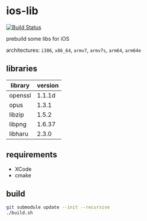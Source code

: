 # ios-lib
[![Build Status](https://travis-ci.org/damaex/ios-lib.svg?branch=master)](https://travis-ci.org/damaex/ios-lib)

prebuild some libs for iOS

architectures: `i386`, `x86_64`, `armv7`, `armv7s`, `arm64`, `arm64e`

## libraries

| library | version |
| ------- | ------- |
| openssl | 1.1.1d  |
| opus    | 1.3.1   |
| libzip  | 1.5.2   |
| libpng  | 1.6.37  |
| libharu | 2.3.0   |

## requirements
- XCode
- cmake

## build
```bash
git submodule update --init --recursive
./build.sh
```